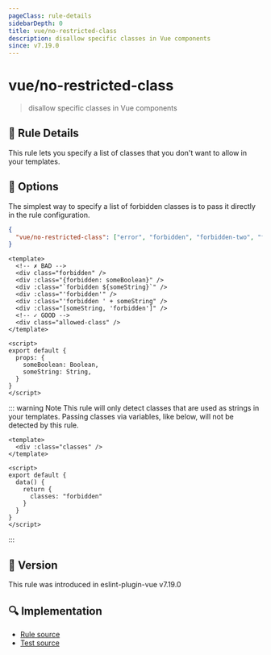 ```yaml
---
pageClass: rule-details
sidebarDepth: 0
title: vue/no-restricted-class
description: disallow specific classes in Vue components
since: v7.19.0
---
```

# vue/no-restricted-class

<!-- end auto-generated rule header -->

> disallow specific classes in Vue components

## :book: Rule Details

This rule lets you specify a list of classes that you don't want to allow in your templates.

## :wrench: Options

The simplest way to specify a list of forbidden classes is to pass it directly
in the rule configuration.

```json
{
  "vue/no-restricted-class": ["error", "forbidden", "forbidden-two", "forbidden-three", "/^for(bidden|gotten)/"]
}
```

<eslint-code-block :rules="{'vue/no-restricted-class': ['error', 'forbidden']}">

```vue
<template>
  <!-- ✗ BAD -->
  <div class="forbidden" />
  <div :class="{forbidden: someBoolean}" />
  <div :class="`forbidden ${someString}`" />
  <div :class="'forbidden'" />
  <div :class="'forbidden ' + someString" />
  <div :class="[someString, 'forbidden']" />
  <!-- ✓ GOOD -->
  <div class="allowed-class" />
</template>

<script>
export default {
  props: {
    someBoolean: Boolean,
    someString: String,
  }
}
</script>
```

</eslint-code-block>

::: warning Note
This rule will only detect classes that are used as strings in your templates. Passing classes via
variables, like below, will not be detected by this rule.

```vue
<template>
  <div :class="classes" />
</template>

<script>
export default {
  data() {
    return {
      classes: "forbidden"
    }
  }
}
</script>
```

:::

## :rocket: Version

This rule was introduced in eslint-plugin-vue v7.19.0

## :mag: Implementation

- [Rule source](https://github.com/vuejs/eslint-plugin-vue/blob/master/lib/rules/no-restricted-class.js)
- [Test source](https://github.com/vuejs/eslint-plugin-vue/blob/master/tests/lib/rules/no-restricted-class.js)
